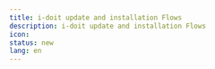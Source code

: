 ```yaml
---
title: i-doit update and installation Flows
description: i-doit update and installation Flows
icon:
status: new
lang: en
---
```

